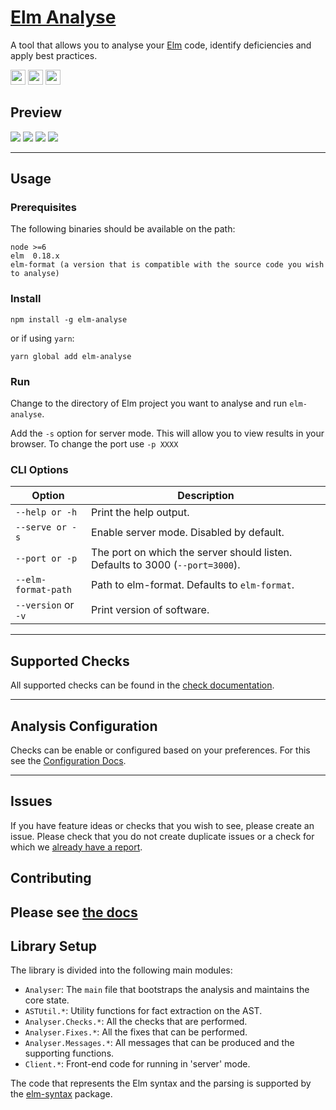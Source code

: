 # [Elm Analyse](http://stil4m.github.io/elm-analyse)

A tool that allows you to analyse your [Elm](http://elm-lang.org/) code, identify deficiencies and apply best practices.

<img src="https://ci.appveyor.com/api/projects/status/github/stil4m/elm-analyse?branch=master&retina=true" height="24">
<img src="https://travis-ci.org/stil4m/elm-analyse.svg?branch=master" height="24">
<img src="https://badge.fury.io/js/elm-analyse.svg" height="24">

## Preview

<img src="https://github.com/stil4m/elm-analyse/raw/master/images/dashboard.png">
<img src="https://github.com/stil4m/elm-analyse/raw/master/images/single-message.png">
<img src="https://github.com/stil4m/elm-analyse/raw/master/images/terminal-output.png">
<img src="https://github.com/stil4m/elm-analyse/raw/master/images/package-dependencies.png">

---
## Usage

### Prerequisites

The following binaries should be available on the path:

```
node >=6
elm  0.18.x
elm-format (a version that is compatible with the source code you wish to analyse)
```

### Install

```
npm install -g elm-analyse
```

or if using `yarn`:

```
yarn global add elm-analyse
```

### Run

Change to the directory of Elm project you want to analyse and run `elm-analyse`.

Add the `-s` option for server mode. This will allow you to view results in your browser. To change the port use `-p XXXX`

### CLI Options

| Option | Description |
| ------ | ----------- |
| `--help or -h`          | Print the help output. |
| `--serve or -s`         | Enable server mode. Disabled by default. |
| `--port or -p`          | The port on which the server should listen. Defaults to 3000 (`--port=3000`). |
| `--elm-format-path`     | Path to elm-format. Defaults to `elm-format`. |
| `--version` or `-v`     | Print version of software. |

---

## Supported Checks

All supported checks can be found in the [check documentation](https://stil4m.github.io/elm-analyse/#/messages).

---

## Analysis Configuration

Checks can be enable or configured based on your preferences. For this see the [Configuration Docs](https://stil4m.github.io/elm-analyse/#/configuration).

---

## Issues

If you have feature ideas or checks that you wish to see, please create an issue.
Please check that you do not create duplicate issues or a check for which we [already have a report](https://github.com/stil4m/elm-analyse/issues/10).

## Contributing

Please see [the docs](https://stil4m.github.io/elm-analyse/#/contributing)
---

## Library Setup

The library is divided into the following main modules:

* `Analyser`: The `main` file that bootstraps the analysis and maintains the core state.
* `ASTUtil.*`: Utility functions for fact extraction on the AST.
* `Analyser.Checks.*`: All the checks that are performed.
* `Analyser.Fixes.*`: All the fixes that can be performed.
* `Analyser.Messages.*`: All messages that can be produced and the supporting functions.
* `Client.*`: Front-end code for running in 'server' mode.

The code that represents the Elm syntax and the parsing is supported by the [elm-syntax](https://github.com/stil4m/elm-syntax) package.
